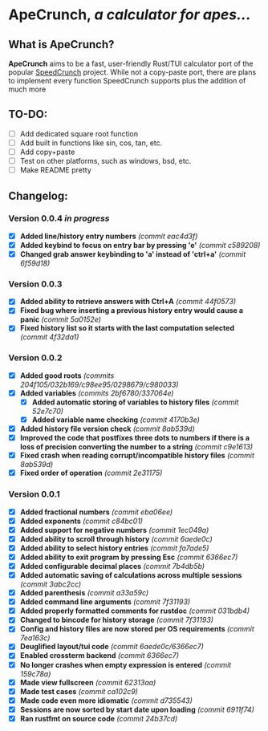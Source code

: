 # ApeCrunch, *a calculator for apes...*

## **What is ApeCrunch?**

**ApeCrunch** aims to be a fast, user-friendly Rust/TUI calculator port of the popular [SpeedCrunch](https://speedcrunch.org/) project. While not a copy-paste port, there are plans to implement every function SpeedCrunch supports plus the addition of much more

## **TO-DO:**

 - [ ] Add dedicated square root function
 - [ ] Add built in functions like sin, cos, tan, etc.
 - [ ] Add copy+paste
 - [ ] Test on other platforms, such as windows, bsd, etc.
 - [ ] Make README pretty

## **Changelog:**

### **Version 0.0.4** *in progress*
 - [x] **Added line/history entry numbers** *(commit eac4d3f)*
 - [x] **Added keybind to focus on entry bar by pressing 'e'** *(commit c589208)*
 - [x] **Changed grab answer keybinding to 'a' instead of 'ctrl+a'** *(commit 6f59d18)*

### **Version 0.0.3**
 - [x] **Added ability to retrieve answers with Ctrl+A** *(commit 44f0573)*
 - [x] **Fixed bug where inserting a previous history entry would cause a panic** *(commit 5a0152e)*
 - [x] **Fixed history list so it starts with the last computation selected** *(commit 4f32da1)*

### **Version 0.0.2**
- [x] **Added good roots** *(commits 204f105/032b169/c98ee95/0298679/c980033)*
- [x] **Added variables** *(commits 2bf6780/337064e)*
    - [x] **Added automatic storing of variables to history files** *(commit 52e7c70)*
    - [x] **Added variable name checking** *(commit 4170b3e)*
- [x] **Added history file version check** *(commit 8ab539d)*
- [x] **Improved the code that postfixes three dots to numbers if there is a loss of precision converting the number to a string** *(commit c9e1613)*
- [x] **Fixed crash when reading corrupt/incompatible history files** *(commit 8ab539d)*
- [x] **Fixed order of operation** *(commit 2e31175)*

### **Version 0.0.1**

 - [x] **Added fractional numbers** *(commit eba06ee)*
 - [x] **Added exponents** *(commit c84bc01)*
 - [x] **Added support for negative numbers** *(commit 1ec049a)*
 - [x] **Added ability to scroll through history** *(commit 6aede0c)*
 - [x] **Added ability to select history entries** *(commit fa7ade5)*
 - [x] **Added ability to exit program by pressing Esc** *(commit 6366ec7)*
 - [x] **Added configurable decimal places** *(commit 7b4db5b)*
 - [x] **Added automatic saving of calculations across multiple sessions** *(commit 3abc2cc)*
 - [x] **Added parenthesis** *(commit a33a59c)*
 - [x] **Added command line arguments** *(commit 7f31193)*
 - [x] **Added properly formatted comments for rustdoc** *(commit 031bdb4)*
 - [x] **Changed to bincode for history storage** *(commit 7f31193)*
 - [x] **Config and history files are now stored per OS requirements** *(commit 7ea163c)*
 - [x] **Deuglified layout/tui code** *(commit 6aede0c/6366ec7)*
 - [x] **Enabled crossterm backend** *(commit 6366ec7)*
 - [x] **No longer crashes when empty expression is entered** *(commit 159c78a)*
 - [x] **Made view fullscreen** *(commit 62313aa)*
 - [x] **Made test cases** *(commit ca102c9)*
 - [x] **Made code even more idiomatic** *(commit d735543)*
 - [x] **Sessions are now sorted by start date upon loading** *(commit 6911f74)*
 - [x] **Ran rustfmt on source code** *(commit 24b37cd)*